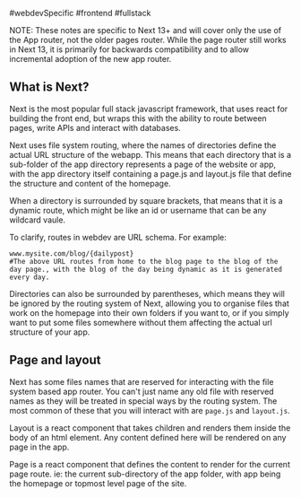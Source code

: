 #webdevSpecific #frontend #fullstack 

NOTE: These notes are specific to Next 13+ and will cover only the use of the App router, not the older pages router. While the page router still works in Next 13, it is primarily for backwards compatibility and to allow incremental adoption of the new app router.

## What is Next?
Next is the most popular full stack javascript framework, that uses react for building the front end, but wraps this with the ability to route between pages, write APIs and interact with databases.

Next uses file system routing, where the names of directories define the actual URL structure of the webapp. This means that each directory that is a sub-folder of the app directory represents a page of the website or app, with the app directory itself containing a page.js and layout.js file that define the structure and content of the homepage. 

When a directory is surrounded by square brackets, that means that it is a dynamic route, which might be like an id or username that can be any wildcard vaule. 

To clarify, routes in webdev are URL schema. For example:
```
www.mysite.com/blog/{dailypost}
#The above URL routes from home to the blog page to the blog of the day page., with the blog of the day being dynamic as it is generated every day.
```

Directories can also be surrounded by parentheses, which means they will be ignored by the routing system of Next, allowing you to organise files that work on the homepage into their own folders if you want to, or if you simply want to put some files somewhere without them affecting the actual url structure of your app.

## Page and layout
Next has some files names that are reserved for interacting with the file system based app router. You can't just name any old file with reserved names as they will be treated in special ways by the routing system. The most common of these that you will interact with are `page.js` and `layout.js`. 

Layout is a react component that takes children and renders them inside the body of an html element. Any content defined here will be rendered on any page in the app. 

Page is a react component that defines the content to render for the current page route. ie: the current sub-directory of the app folder, with app being the homepage or topmost level page of the site.

